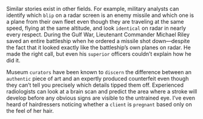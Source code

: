 Similar stories exist in other fields. For example, military analysts
can identify which `blip` on a radar screen is an enemy missile and
which one is a plane from their own fleet even though they are
traveling at the same speed, flying at the same altitude, and look
`identical` on radar in nearly every respect. During the Gulf War,
Lieutenant Commander Michael Riley saved an entire battleship when
he ordered a missile shot down—despite the fact that it looked exactly
like the battleship’s own planes on radar. He made the right call, but
even his `superior` officers couldn’t explain how he did it.

Museum `curators` have been known to `discern` the difference
between an `authentic` piece of art and an expertly produced counterfeit
even though they can’t tell you precisely which details tipped them off.
Experienced radiologists can look at a brain scan and predict the area
where a stroke will develop before any obvious signs are visible to the
untrained eye. I’ve even heard of hairdressers noticing whether a `client`
is `pregnant` based only on the feel of her hair.